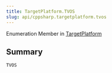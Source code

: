 ```yaml
---
title: TargetPlatform.TVOS
slug: api/cppsharp.targetplatform.tvos
---
```

Enumeration Member in [TargetPlatform](/api/cppsharp/targetplatform)

## Summary



```csharp
TVOS
```

